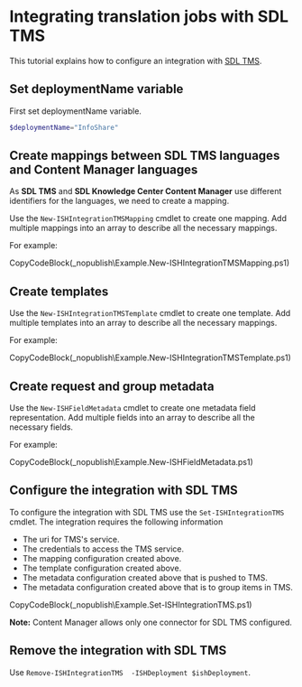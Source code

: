 ﻿# Integrating translation jobs with SDL TMS

This tutorial explains how to configure an integration with [SDL TMS](http://www.sdl.com/solution/language/translation-management/tms/).

## Set deploymentName variable
First set deploymentName variable.

```powershell
$deploymentName="InfoShare"
```
## Create mappings between SDL TMS languages and Content Manager languages

As **SDL TMS** and **SDL Knowledge Center Content Manager** use different identifiers for the languages, we need to create a mapping.

Use the `New-ISHIntegrationTMSMapping` cmdlet to create one mapping. 
Add multiple mappings into an array to describe all the necessary mappings. 

For example:

CopyCodeBlock(_nopublish\Example.New-ISHIntegrationTMSMapping.ps1)

## Create templates 

Use the `New-ISHIntegrationTMSTemplate` cmdlet to create one template. 
Add multiple templates into an array to describe all the necessary mappings. 

For example:

CopyCodeBlock(_nopublish\Example.New-ISHIntegrationTMSTemplate.ps1)

## Create request and group metadata

Use the `New-ISHFieldMetadata` cmdlet to create one metadata field representation. 
Add multiple fields into an array to describe all the necessary fields. 

For example:

CopyCodeBlock(_nopublish\Example.New-ISHFieldMetadata.ps1)

## Configure the integration with SDL TMS

To configure the integration with SDL TMS use the `Set-ISHIntegrationTMS` cmdlet. 
The integration requires the following information

- The uri for TMS's service.
- The credentials to access the TMS service.
- The mapping configuration created above.
- The template configuration created above.
- The metadata configuration created above that is pushed to TMS.
- The metadata configuration created above that is to group items in TMS.

CopyCodeBlock(_nopublish\Example.Set-ISHIntegrationTMS.ps1)

**Note:** Content Manager allows only one connector for SDL TMS configured. 

## Remove the integration with SDL TMS

Use `Remove-ISHIntegrationTMS  -ISHDeployment $ishDeployment`.